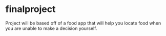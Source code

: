 # finalproject
Project will be based off of a food app that will help you locate food when you are unable to make a decision yourself.
